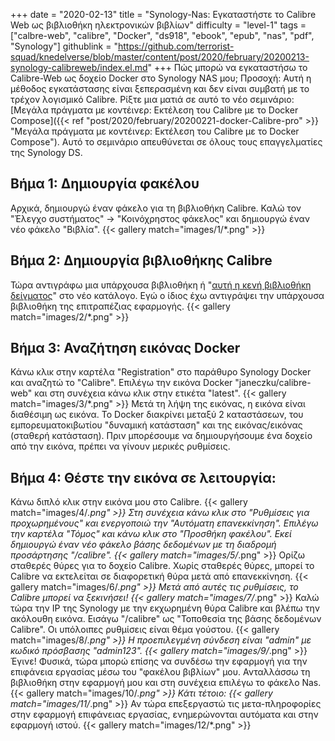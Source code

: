 +++
date = "2020-02-13"
title = "Synology-Nas: Εγκαταστήστε το Calibre Web ως βιβλιοθήκη ηλεκτρονικών βιβλίων"
difficulty = "level-1"
tags = ["calbre-web", "calibre", "Docker", "ds918", "ebook", "epub", "nas", "pdf", "Synology"]
githublink = "https://github.com/terrorist-squad/knedelverse/blob/master/content/post/2020/february/20200213-synology-calibreweb/index.el.md"
+++
Πώς μπορώ να εγκαταστήσω το Calibre-Web ως δοχείο Docker στο Synology NAS μου; Προσοχή: Αυτή η μέθοδος εγκατάστασης είναι ξεπερασμένη και δεν είναι συμβατή με το τρέχον λογισμικό Calibre. Ρίξτε μια ματιά σε αυτό το νέο σεμινάριο:[Μεγάλα πράγματα με κοντέινερ: Εκτέλεση του Calibre με το Docker Compose]({{< ref "post/2020/february/20200221-docker-Calibre-pro" >}} "Μεγάλα πράγματα με κοντέινερ: Εκτέλεση του Calibre με το Docker Compose"). Αυτό το σεμινάριο απευθύνεται σε όλους τους επαγγελματίες της Synology DS.
## Βήμα 1: Δημιουργία φακέλου
Αρχικά, δημιουργώ έναν φάκελο για τη βιβλιοθήκη Calibre.  Καλώ τον "Έλεγχο συστήματος" -> "Κοινόχρηστος φάκελος" και δημιουργώ έναν νέο φάκελο "Βιβλία".
{{< gallery match="images/1/*.png" >}}

##  Βήμα 2: Δημιουργία βιβλιοθήκης Calibre
Τώρα αντιγράφω μια υπάρχουσα βιβλιοθήκη ή "[αυτή η κενή βιβλιοθήκη δείγματος](https://drive.google.com/file/d/1zfeU7Jh3FO_jFlWSuZcZQfQOGD0NvXBm/view)" στο νέο κατάλογο. Εγώ ο ίδιος έχω αντιγράψει την υπάρχουσα βιβλιοθήκη της επιτραπέζιας εφαρμογής.
{{< gallery match="images/2/*.png" >}}

## Βήμα 3: Αναζήτηση εικόνας Docker
Κάνω κλικ στην καρτέλα "Registration" στο παράθυρο Synology Docker και αναζητώ το "Calibre". Επιλέγω την εικόνα Docker "janeczku/calibre-web" και στη συνέχεια κάνω κλικ στην ετικέτα "latest".
{{< gallery match="images/3/*.png" >}}
Μετά τη λήψη της εικόνας, η εικόνα είναι διαθέσιμη ως εικόνα. Το Docker διακρίνει μεταξύ 2 καταστάσεων, του εμπορευματοκιβωτίου "δυναμική κατάσταση" και της εικόνας/εικόνας (σταθερή κατάσταση). Πριν μπορέσουμε να δημιουργήσουμε ένα δοχείο από την εικόνα, πρέπει να γίνουν μερικές ρυθμίσεις.
## Βήμα 4: Θέστε την εικόνα σε λειτουργία:
Κάνω διπλό κλικ στην εικόνα μου στο Calibre.
{{< gallery match="images/4/*.png" >}}
Στη συνέχεια κάνω κλικ στο "Ρυθμίσεις για προχωρημένους" και ενεργοποιώ την "Αυτόματη επανεκκίνηση". Επιλέγω την καρτέλα "Τόμος" και κάνω κλικ στο "Προσθήκη φακέλου". Εκεί δημιουργώ έναν νέο φάκελο βάσης δεδομένων με τη διαδρομή προσάρτησης "/calibre".
{{< gallery match="images/5/*.png" >}}
Ορίζω σταθερές θύρες για το δοχείο Calibre. Χωρίς σταθερές θύρες, μπορεί το Calibre να εκτελείται σε διαφορετική θύρα μετά από επανεκκίνηση.
{{< gallery match="images/6/*.png" >}}
Μετά από αυτές τις ρυθμίσεις, το Calibre μπορεί να ξεκινήσει!
{{< gallery match="images/7/*.png" >}}
Καλώ τώρα την IP της Synology με την εκχωρημένη θύρα Calibre και βλέπω την ακόλουθη εικόνα. Εισάγω "/calibre" ως "Τοποθεσία της βάσης δεδομένων Calibre". Οι υπόλοιπες ρυθμίσεις είναι θέμα γούστου.
{{< gallery match="images/8/*.png" >}}
Η προεπιλεγμένη σύνδεση είναι "admin" με κωδικό πρόσβασης "admin123".
{{< gallery match="images/9/*.png" >}}
Έγινε! Φυσικά, τώρα μπορώ επίσης να συνδέσω την εφαρμογή για την επιφάνεια εργασίας μέσω του "φακέλου βιβλίων" μου. Ανταλλάσσω τη βιβλιοθήκη στην εφαρμογή μου και στη συνέχεια επιλέγω το φάκελο Nas.
{{< gallery match="images/10/*.png" >}}
Κάτι τέτοιο:
{{< gallery match="images/11/*.png" >}}
Αν τώρα επεξεργαστώ τις μετα-πληροφορίες στην εφαρμογή επιφάνειας εργασίας, ενημερώνονται αυτόματα και στην εφαρμογή ιστού.
{{< gallery match="images/12/*.png" >}}
